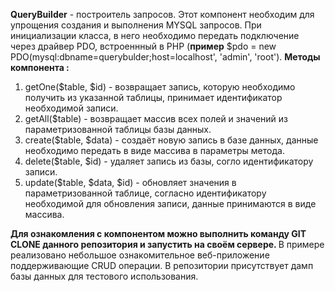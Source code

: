<b>QueryBuilder</b> - построитель запросов. Этот компонент необходим для упрощения создания и выполнения MYSQL запросов.
При инициализации класса, в него необходимо передать подключение через драйвер PDO, встроеннный в PHP
(<b>пример</b> $pdo = new PDO(mysql:dbname=querybulder;host=localhost', 'admin', 'root').
<b>Методы компонента :</b>
1. getOne($table, $id) - возвращает запись, которую необходимо получить из указанной таблицы, принимает идентификатор необходимой записи.
2. getAll($table) - возвращает массив всех полей и значений из параметризованной таблицы базы данных.
3. create($table, $data) - создаёт новую запись в базе данных, данные необходимо передать в виде массива в параметры метода. 
4. delete($table, $id) - удаляет запись из базы, согло идентификатору записи.
5. update($table, $data, $id) - обновляет значения в параметризованной таблице, согласно идентификатору необходимой для обновления записи, данные принимаются в виде массива.

<b>Для ознакомления с компонентом можно выполнить команду GIT CLONE данного репозитория и запустить на своём сервере. </b>
В примере реализовано небольшое ознакомительное веб-приложение поддерживающие CRUD операции. В репозитории присутствует дамп базы данных для тестового использования.
